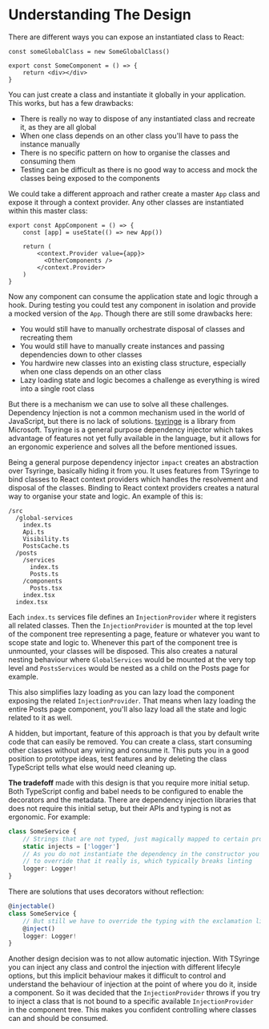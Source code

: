 # Understanding The Design

There are different ways you can expose an instantiated class to React:

```tsx
const someGlobalClass = new SomeGlobalClass()

export const SomeComponent = () => {
    return <div></div>
}
```

You can just create a class and instantiate it globally in your application. This works, but has a few drawbacks:

- There is really no way to dispose of any instantiated class and recreate it, as they are all global
- When one class depends on an other class you'll have to pass the instance manually
- There is no specific pattern on how to organise the classes and consuming them
- Testing can be difficult as there is no good way to access and mock the classes being exposed to the components

We could take a different approach and rather create a master `App` class and expose it through a context provider. Any other classes are instantiated within this master class:

```tsx
export const AppComponent = () => {
    const [app] = useState(() => new App())
    
    return (
        <context.Provider value={app}>
          <OtherComponents />
        </context.Provider>
    )
}
```

Now any component can consume the application state and logic through a hook. During testing you could test any component in isolation and provide a mocked version of the `App`. Though there are still some drawbacks here:

- You would still have to manually orchestrate disposal of classes and recreating them
- You would still have to manually create instances and passing dependencies down to other classes
- You hardwire new classes into an existing class structure, especially when one class depends on an other class
- Lazy loading state and logic becomes a challenge as everything is wired into a single root class

But there is a mechanism we can use to solve all these challenges. Dependency Injection is not a common mechanism used in the world of JavaScript, but there is no lack of solutions. [tsyringe]() is a library from Microsoft. Tsyringe is a general purpose dependency injector which takes advantage of features not yet fully available in the language, but it allows for an ergonomic experience and solves all the before mentioned issues.

Being a general purpose dependency injector `impact` creates an abstraction over Tsyringe, basically hiding it from you. It uses features from TSyringe to bind classes to React context providers which handles the resolvement and disposal of the classes. Binding to React context providers creates a natural way to organise your state and logic. An example of this is:

```
/src
  /global-services
    index.ts
    Api.ts
    Visibility.ts
    PostsCache.ts
  /posts
    /services
      index.ts
      Posts.ts
    /components
      Posts.tsx
    index.tsx
  index.tsx
```

Each `index.ts` services file defines an `InjectionProvider` where it registers all related classes. Then the `InjectionProvider` is mounted at the top level of the component tree representing a page, feature or whatever you want to scope state and logic to. Whenever this part of the component tree is unmounted, your classes will be disposed. This also creates a natural nesting behaviour where `GlobalServices` would be mounted at the very top level and `PostsServices` would be nested as a child on the Posts page for example.

This also simplifies lazy loading as you can lazy load the component exposing the related `InjectionProvider`. That means when lazy loading the entire Posts page component, you'll also lazy load all the state and logic related to it as well.

A hidden, but important, feature of this approach is that you by default write code that can easily be removed. You can create a class, start consuming other classes without any wiring and consume it. This puts you in a good position to prototype ideas, test features and by deleting the class TypeScript tells what else would need cleaning up.

**The tradefoff** made with this design is that you require more initial setup. Both TypeScript config and babel needs to be configured to enable the decorators and the metadata. There are dependency injection libraries that does not require this initial setup, but their APIs and typing is not as ergonomic. For example:

```ts
class SomeService {
    // Strings that are not typed, just magically mapped to certain properties
    static injects = ['logger']
    // As you do not instantiate the dependency in the constructor you have to use exclamation
    // to override that it really is, which typically breaks linting
    logger: Logger!
}
```

There are solutions that uses decorators without reflection:

```ts
@injectable()
class SomeService {
    // But still we have to override the typing with the exclamation likely to break linting
    @inject()
    logger: Logger!
}
```

Another design decision was to not allow automatic injection. With TSyringe you can inject any class and control the injection with different lifecyle options, but this implicit behaviour makes it difficult to control and understand the behaviour of injection at the point of where you do it, inside a component. So it was decided that the `InjectionProvider` throws if you try to inject a class that is not bound to a specific available `InjectionProvider` in the component tree. This makes you confident controlling where classes can and should be consumed.

